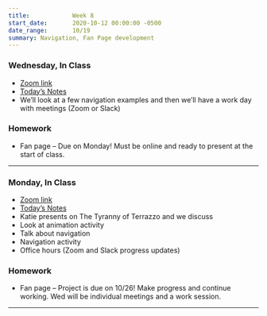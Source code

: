 ```yaml
---
title:            Week 8
start_date:       2020-10-12 00:00:00 -0500
date_range:       10/19
summary: Navigation, Fan Page development
---
```


### Wednesday, In Class

- [Zoom link](https://zoom.us/j/7047994536?pwd=RThBZ0oyWHd5M2RZcmFNQUVwUFJHUT09)
- [Today&rsquo;s Notes](https://paper.dropbox.com/doc/Penn-Week-8--A95bioxhg4YMTAZpuawaghpaAQ-YsE7XNhAp0wztJ6eZotyf)
- We&rsquo;ll look at a few navigation examples and then we&rsquo;ll have a work day with meetings (Zoom or Slack)


### Homework
- Fan page – Due on Monday! Must be online and ready to present at the start of class.


--- 



### Monday, In Class

- [Zoom link](https://zoom.us/j/7047994536?pwd=RThBZ0oyWHd5M2RZcmFNQUVwUFJHUT09)
- [Today&rsquo;s Notes](https://paper.dropbox.com/doc/Penn-Week-8--A9ww3eO~fMz3xKpbHVIG8VbNAQ-7jgw0m64vxZMEn2iLbZZB)
- Katie presents on The Tyranny of Terrazzo and we discuss
- Look at animation activity
- Talk about navigation
- Navigation activity
- Office hours (Zoom and Slack progress updates)


### Homework
- Fan page – Project is due on 10/26! Make progress and continue working. Wed will be individual meetings and a work session.


---
